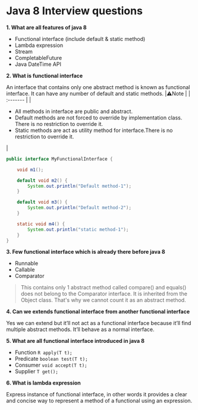 # Java 8 Interview questions

**1. What are all features of java 8**
- Functional interface (include default & static method)
- Lambda expression
- Stream
- CompletableFuture
- Java DateTime API

**2. What is functional interface**

An interface that contains only one abstract method is known as functional interface. It can have any number of default and static methods.
|⚠️Note |
| :------- |
| <ul> <li>All methods in interface are public and abstract.  </li> <li>Default methods are not forced to override by implementation class. There is no restriction to override it.</li> <li>Static methods are act as utility method for interface.There is no restriction to override it. </li></ul>|
```java
public interface MyFunctionalInterface {

	void m1();

	default void m2() {
		System.out.println("Default method-1");
	}

	default void m3() {
		System.out.println("Default method-2");
	}

	static void m4() {
		System.out.println("static method-1");
	}
}
```

**3. Few functional interface which is already there before java 8**
- Runnable
- Callable
- Comparator  
>This contains only 1 abstract method called compare() and equals() does not belong to the Comparator interface. It is inherited from the Object class. That's why we cannot count it as an abstract method.

**4. Can we extends functional interface from another functional interface** 

Yes we can extend but it’ll not act as a functional interface because it’ll find multiple abstract methods. It’ll behave as a normal interface. 

**5. What are all functional interface introduced in java 8**
- Function ```R apply(T t);```
- Predicate ```boolean test(T t);``` 
- Consumer ```void accept(T t);```
- Supplier ```T get();```

**6. What is lambda expression**

Express instance of functional interface, in other words it provides a clear and concise way to represent a method of a functional using an expression.



